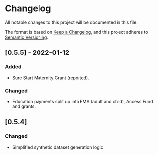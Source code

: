 # Changelog

All notable changes to this project will be documented in this file.

The format is based on [Keep a Changelog](https://keepachangelog.com/en/1.0.0/), 
and this project adheres to [Semantic Versioning](https://semver.org/spec/v2.0.0.html).

## [0.5.5] - 2022-01-12

### Added

* Sure Start Maternity Grant (reported).

### Changed

* Education payments split up into EMA (adult and child), Access Fund and grants.

## [0.5.4]

### Changed

* Simplified synthetic dataset generation logic
